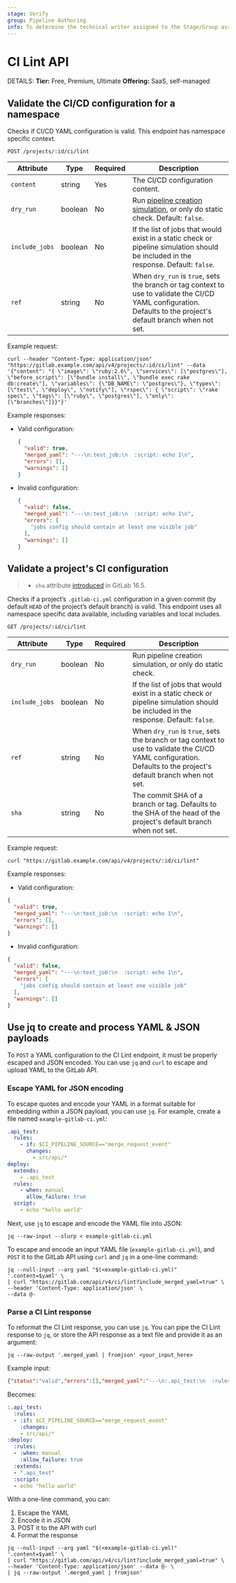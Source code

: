 ```yaml
---
stage: Verify
group: Pipeline Authoring
info: To determine the technical writer assigned to the Stage/Group associated with this page, see https://handbook.gitlab.com/handbook/product/ux/technical-writing/#assignments
---
```


# CI Lint API

DETAILS:
**Tier:** Free, Premium, Ultimate
**Offering:** SaaS, self-managed

## Validate the CI/CD configuration for a namespace

Checks if CI/CD YAML configuration is valid. This endpoint has namespace
specific context.

```plaintext
POST /projects/:id/ci/lint
```

| Attribute      | Type    | Required | Description |
|----------------|---------|----------|-------------|
| `content`      | string  | Yes      | The CI/CD configuration content. |
| `dry_run`      | boolean | No       | Run [pipeline creation simulation](../ci/lint.md#simulate-a-pipeline), or only do static check. Default: `false`. |
| `include_jobs` | boolean | No       | If the list of jobs that would exist in a static check or pipeline simulation should be included in the response. Default: `false`. |
| `ref`          | string  | No       | When `dry_run` is `true`, sets the branch or tag context to use to validate the CI/CD YAML configuration. Defaults to the project's default branch when not set. |

Example request:

```shell
curl --header "Content-Type: application/json" "https://gitlab.example.com/api/v4/projects/:id/ci/lint" --data '{"content": "{ \"image\": \"ruby:2.6\", \"services\": [\"postgres\"], \"before_script\": [\"bundle install\", \"bundle exec rake db:create\"], \"variables\": {\"DB_NAME\": \"postgres\"}, \"types\": [\"test\", \"deploy\", \"notify\"], \"rspec\": { \"script\": \"rake spec\", \"tags\": [\"ruby\", \"postgres\"], \"only\": [\"branches\"]}}"}'
```

Example responses:

- Valid configuration:

  ```json
  {
    "valid": true,
    "merged_yaml": "---\n:test_job:\n  :script: echo 1\n",
    "errors": [],
    "warnings": []
  }
  ```

- Invalid configuration:

  ```json
  {
    "valid": false,
    "merged_yaml": "---\n:test_job:\n  :script: echo 1\n",
    "errors": [
      "jobs config should contain at least one visible job"
    ],
    "warnings": []
  }
  ```

## Validate a project's CI configuration

> - `sha` attribute [introduced](https://gitlab.com/gitlab-org/gitlab/-/issues/369212) in GitLab 16.5.

Checks if a project’s `.gitlab-ci.yml` configuration in a given commit
(by default `HEAD` of the project’s default branch) is valid. This
endpoint uses all namespace specific data available, including variables
and local includes.

```plaintext
GET /projects/:id/ci/lint
```

| Attribute      | Type    | Required | Description |
|----------------|---------|----------|-------------|
| `dry_run`      | boolean | No       | Run pipeline creation simulation, or only do static check. |
| `include_jobs` | boolean | No       | If the list of jobs that would exist in a static check or pipeline simulation should be included in the response. Default: `false`. |
| `ref`          | string  | No       | When `dry_run` is `true`, sets the branch or tag context to use to validate the CI/CD YAML configuration. Defaults to the project's default branch when not set. |
| `sha`          | string  | No       | The commit SHA of a branch or tag. Defaults to the SHA of the head of the project's default branch when not set. |

Example request:

```shell
curl "https://gitlab.example.com/api/v4/projects/:id/ci/lint"
```

Example responses:

- Valid configuration:

```json
{
  "valid": true,
  "merged_yaml": "---\n:test_job:\n  :script: echo 1\n",
  "errors": [],
  "warnings": []
}
```

- Invalid configuration:

```json
{
  "valid": false,
  "merged_yaml": "---\n:test_job:\n  :script: echo 1\n",
  "errors": [
    "jobs config should contain at least one visible job"
  ],
  "warnings": []
}
```

## Use jq to create and process YAML & JSON payloads

To `POST` a YAML configuration to the CI Lint endpoint, it must be properly escaped and JSON encoded.
You can use `jq` and `curl` to escape and upload YAML to the GitLab API.

### Escape YAML for JSON encoding

To escape quotes and encode your YAML in a format suitable for embedding within
a JSON payload, you can use `jq`. For example, create a file named `example-gitlab-ci.yml`:

```yaml
.api_test:
  rules:
    - if: $CI_PIPELINE_SOURCE=="merge_request_event"
      changes:
        - src/api/*
deploy:
  extends:
    - .api_test
  rules:
    - when: manual
      allow_failure: true
  script:
    - echo "hello world"
```

Next, use `jq` to escape and encode the YAML file into JSON:

```shell
jq --raw-input --slurp < example-gitlab-ci.yml
```

To escape and encode an input YAML file (`example-gitlab-ci.yml`), and `POST` it to the
GitLab API using `curl` and `jq` in a one-line command:

```shell
jq --null-input --arg yaml "$(<example-gitlab-ci.yml)" '.content=$yaml' \
| curl "https://gitlab.com/api/v4/ci/lint?include_merged_yaml=true" \
--header 'Content-Type: application/json' \
--data @-
```

### Parse a CI Lint response

To reformat the CI Lint response, you can use `jq`. You can pipe the CI Lint response to `jq`,
or store the API response as a text file and provide it as an argument:

```shell
jq --raw-output '.merged_yaml | fromjson' <your_input_here>
```

Example input:

```json
{"status":"valid","errors":[],"merged_yaml":"---\n:.api_test:\n  :rules:\n  - :if: $CI_PIPELINE_SOURCE==\"merge_request_event\"\n    :changes:\n    - src/api/*\n:deploy:\n  :rules:\n  - :when: manual\n    :allow_failure: true\n  :extends:\n  - \".api_test\"\n  :script:\n  - echo \"hello world\"\n"}
```

Becomes:

```yaml
:.api_test:
  :rules:
  - :if: $CI_PIPELINE_SOURCE=="merge_request_event"
    :changes:
    - src/api/*
:deploy:
  :rules:
  - :when: manual
    :allow_failure: true
  :extends:
  - ".api_test"
  :script:
  - echo "hello world"
```

With a one-line command, you can:

1. Escape the YAML
1. Encode it in JSON
1. POST it to the API with curl
1. Format the response

```shell
jq --null-input --arg yaml "$(<example-gitlab-ci.yml)" '.content=$yaml' \
| curl "https://gitlab.com/api/v4/ci/lint?include_merged_yaml=true" \
--header 'Content-Type: application/json' --data @- \
| jq --raw-output '.merged_yaml | fromjson'
```
